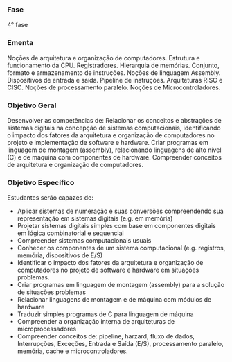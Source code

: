 ### Fase
4° fase

### Ementa
Noções de arquitetura e organização de computadores. Estrutura e funcionamento da CPU. Registradores. Hierarquia de
memórias. Conjunto, formato e armazenamento de instruções. Noções de linguagem Assembly. Dispositivos de entrada e
saída. Pipeline de instruções. Arquiteturas RISC e CISC. Noções de processamento paralelo. Noções de Microcontroladores.

### Objetivo Geral
Desenvolver as competências de: Relacionar os conceitos e abstrações de sistemas digitais na concepção de sistemas
computacionais, identificando o impacto dos fatores da arquitetura e organização de computadores no projeto e
implementação de software e hardware. Criar programas em linguagem de montagem (assembly), relacionando linguagens
de alto nível (C) e de máquina com componentes de hardware. Compreender conceitos de arquitetura e organização de
computadores.

### Objetivo Específico
Estudantes serão capazes de:
- Aplicar sistemas de numeração e suas conversões compreendendo sua representação em sistemas digitais (e.g. em
memória)
- Projetar sistemas digitais simples com base em componentes digitais em lógica combinatorial e sequencial
- Compreender sistemas computacionais usuais
- Conhecer os componentes de um sistema computacional (e.g. registros, memória, dispositivos de E/S)
- Identificar o impacto dos fatores da arquitetura e organização de computadores no projeto de software e hardware em
situações problemas.
- Criar programas em linguagem de montagem (assembly) para a solução de situações problemas
- Relacionar linguagens de montagem e de máquina com módulos de hardware
- Traduzir simples programas de C para linguagem de máquina
- Compreender a organização interna de arquiteturas de microprocessadores
- Compreender conceitos de: pipeline, harzard, fluxo de dados, Interrupções, Exceções, Entrada e Saída (E/S),
processamento paralelo, memória, cache e microcontroladores.
